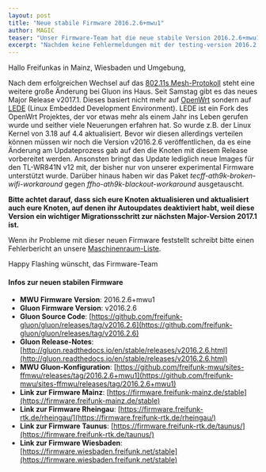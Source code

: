 ```yaml
---
layout: post
title: "Neue stabile Firmware 2016.2.6+mwu1"
author: MAGIC
teaser: "Unser Firmware-Team hat die neue stabile Version 2016.2.6+mwu1 der Freifunk-Firmware veröffentlicht."
excerpt: "Nachdem keine Fehlermeldungen mit der testing-version 2016.2.6+mwu1 eingegangen sind, ist diese Version nun wie angekündigt stable."
---
```


Hallo Freifunkas in Mainz, Wiesbaden und Umgebung,

Nach dem erfolgreichen Wechsel auf das [802.11s Mesh-Protokoll](https://de.wikipedia.org/wiki/IEEE_802.11s) steht eine weitere große Änderung bei Gluon ins Haus. Seit Samstag gibt es das neues Major Release v2017.1. 
Dieses basiert nicht mehr auf [OpenWrt](http://openwrt.org/) sondern auf [LEDE](https://lede-project.org/) (Linux Embedded Development Environment). LEDE ist ein Fork des OpenWrt Projektes, der vor etwas mehr als einem Jahr ins Leben gerufen wurde und seither viele Neuerungen erfahren hat. So wurde z.B. der Linux Kernel von 3.18 auf 4.4 aktualisiert. 
Bevor wir diesen allerdings verteilen können müssen wir noch die Version v2016.2.6 veröffentlichen, da es eine Änderung am Updateprozess gab auf den die Knoten mit diesem Release vorbereitet werden. Ansonsten bringt das Update lediglich neue Images für den TL-WR841N v12 mit, der bisher nur von unserer experimental Firmware unterstützt wurde.
Darüber hinaus haben wir das Paket *tecff-ath9k-broken-wifi-workaround* gegen *ffho-ath9k-blackout-workaround* ausgetauscht.

**Bitte achtet darauf, dass sich eure Knoten aktualisieren und aktualisiert auch eure Knoten, auf denen ihr Autoupdates deaktiviert habt, weil diese Version ein wichtiger Migrationsschritt zur nächsten Major-Version 2017.1 ist.**

Wenn ihr Probleme mit dieser neuen Firmware feststellt schreibt bitte einen Fehlerbericht an unsere [Maschinenraum-Liste](https://lists.freifunk-mwu.de/mailman/listinfo/maschinenraum).

Happy Flashing wünscht,
das Firmware-Team

#### Infos zur neuen stabilen Firmware

* **MWU Firmware Version**: 2016.2.6+mwu1
* **Gluon Firmware Version**: v2016.2.6
* **Gluon Source Code**: [https://github.com/freifunk-gluon/gluon/releases/tag/v2016.2.6](https://github.com/freifunk-gluon/gluon/releases/tag/v2016.2.6)
* **Gluon Release-Notes**: [http://gluon.readthedocs.io/en/stable/releases/v2016.2.6.html](http://gluon.readthedocs.io/en/stable/releases/v2016.2.6.html)
* **MWU Gluon-Konfiguration**: [https://github.com/freifunk-mwu/sites-ffmwu/releases/tag/2016.2.6+mwu1](https://github.com/freifunk-mwu/sites-ffmwu/releases/tag/2016.2.6+mwu1)
* **Link zur Firmware Mainz**: [https://firmware.freifunk-mainz.de/stable](https://firmware.freifunk-mainz.de/stable)
* **Link zur Firmware Rheingau**: [https://firmware.freifunk-rtk.de/rheingau/](https://firmware.freifunk-rtk.de/rheingau/)
* **Link zur Firmware Taunus**: [https://firmware.freifunk-rtk.de/taunus/](https://firmware.freifunk-rtk.de/taunus/)
* **Link zur Firmware Wiesbaden**: [https://firmware.wiesbaden.freifunk.net/stable](https://firmware.wiesbaden.freifunk.net/stable)
